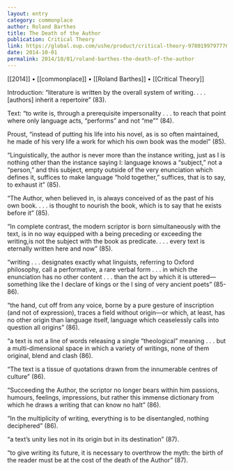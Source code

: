 ```yaml
---
layout: entry
category: commonplace
author: Roland Barthes
title: The Death of the Author
publication: Critical Theory
link: https://global.oup.com/ushe/product/critical-theory-9780199797776
date: 2014-10-01
permalink: 2014/10/01/roland-barthes-the-death-of-the-author
---
```


[[2014]] • [[commonplace]] • [[Roland Barthes]] • [[Critical Theory]]

Introduction: “literature is written by the overall system of writing. . . . [authors] inherit a repertoire” (83). 

Text: “to write is, through a prerequisite impersonality . . . to reach that point where only language acts, “performs” and not “me”” (84).

Proust, “instead of putting his life into his novel, as is so often maintained, he made of his very life a work for which his own book was the model” (85).

“Linguistically, the author is never more than the instance writing, just as I is nothing other than the instance saying I: language knows a “subject,” not a “person,” and this subject, empty outside of the very enunciation which defines it, suffices to make language “hold together,” suffices, that is to say, to exhaust it” (85).

“The Author, when believed in, is always conceived of as the past of his own book. . . . is thought to nourish the book, which is to say that he exists before it” (85).

“In complete contrast, the modern scriptor is born simultaneously with the text, is in no way equipped with a being preceding or exceeding the writing,is not the subject with the book as predicate. . . . every text is eternally written here and now” (85).

“writing . . . designates exactly what linguists, referring to Oxford philosophy, call a performative, a rare verbal form . . . in which the enunciation has no other content . . . than the act by which it is uttered—something like the I declare of kings or the I sing of very ancient poets” (85-86).

“the hand, cut off from any voice, borne by a pure gesture of inscription (and not of expression), traces a field without origin—or which, at least, has no other origin than language itself, language which ceaselessly calls into question all origins” (86).

“a text is not a line of words releasing a single “theological” meaning . . . but a multi-dimensional space in which a variety of writings, none of them original, blend and clash (86).

“The text is a tissue of quotations drawn from the innumerable centres of culture” (86).

“Succeeding the Author, the scriptor no longer bears within him passions, humours, feelings, impressions, but rather this immense dictionary from which he draws a writing that can know no halt” (86).

“In the multiplicity of writing, everything is to be disentangled, nothing deciphered” (86).

“a text’s unity lies not in its origin but in its destination” (87).

“to give writing its future, it is necessary to overthrow the myth: the birth of the reader must be at the cost of the death of the Author” (87).
